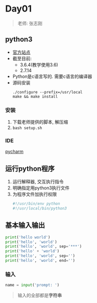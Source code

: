 # Day01

> 老师: 张志刚

## python3

- [官方站点](https://www.python.org)
- 截至目前: 
    - 3.6.4(教学使用3.6)
    - 2.7.14
- Python是c语言写的. 需要c语言的编译器
- 源码安装
    ```shell
    ./configure --prefix=/usr/local
    make && make install
    ```

### 安装

1. 下载老师提供的脚本, 解压缩
2. `bash setup.sh`

### IDE

[pycharm](https://www.jetbrains.com/pycharm/)
 
## 运行python程序

1. 运行解释器, 交互执行指令
2. 明确指定用python3执行文件
3. 为程序文件加执行权限
    ```python
    #!/usr/bin/env python
    #!/usr/local/bin/python3
    ```

## 基本输入输出

```python
print('hello world')
print('hello', 'world')
print('hello', 'world', sep='***')
print('hello' + 'world')
print('hello', 'world', sep='')
print('hello', 'world', end='')
```

### 输入

```python
name = input('prompt: ')
```

> 输入的全部都是**字符串**